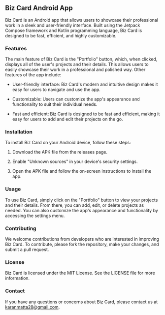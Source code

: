 
## Biz Card Android App

Biz Card is an Android app that allows users to showcase their professional work in a sleek and user-friendly interface. Built using the Jetpack Compose framework and Kotlin programming language, Biz Card is designed to be fast, efficient, and highly customizable.

### Features

The main feature of Biz Card is the "Portfolio" button, which, when clicked, displays all of the user's projects and their details. This allows users to easily showcase their work in a professional and polished way. Other features of the app include:

-   User-friendly interface: Biz Card's modern and intuitive design makes it easy for users to navigate and use the app.
    
-   Customizable: Users can customize the app's appearance and functionality to suit their individual needs.
    
-   Fast and efficient: Biz Card is designed to be fast and efficient, making it easy for users to add and edit their projects on the go.
    

### Installation

To install Biz Card on your Android device, follow these steps:

1.  Download the APK file from the releases page.
    
2.  Enable "Unknown sources" in your device's security settings.
    
3.  Open the APK file and follow the on-screen instructions to install the app.
    

### Usage

To use Biz Card, simply click on the "Portfolio" button to view your projects and their details. From there, you can add, edit, or delete projects as needed. You can also customize the app's appearance and functionality by accessing the settings menu.

### Contributing

We welcome contributions from developers who are interested in improving Biz Card. To contribute, please fork the repository, make your changes, and submit a pull request.

### License

Biz Card is licensed under the MIT License. See the LICENSE file for more information.

### Contact

If you have any questions or concerns about Biz Card, please contact us at [karanmatta28@gmail.com](mailto:karanmatta28@gmail.com).
